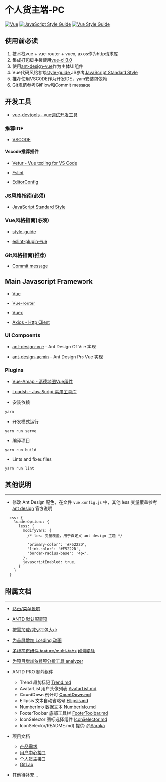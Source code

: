 # 个人货主端-PC
[![Vue](https://img.shields.io/badge/vue-2.6.8-brightgreen.svg?style=flat-square)](https://github.com/vuejs/vue)
[![JavaScript Style Guide](https://img.shields.io/badge/code_style-standard-brightgreen.svg)](https://standardjs.com)
[![Vue Style Guide](https://img.shields.io/badge/vue_style-beta-brightgreen.svg)](https://vuefe.cn/v2/style-guide/)

## 使用前必读
1. 技术栈vue + vue-router + vuex, axios作为http请求库
2. 集成打包脚手架使用[vue-cli3.0](https://cli.vuejs.org)
3. 使用[ant-design-vue](https://github.com/vueComponent/ant-design-vue)作为主体UI组件
4. Vue代码风格参考[style-guide](https://vuefe.cn/v2/style-guide/),JS参考[JavaScript Standard Style](https://standardjs.com/rules-zhcn.html)
5. 推荐使用VSCODE作为开发IDE，yarn安装包依赖
6. Git规范参考[GitFlow](https://www.cnblogs.com/lcngu/p/5770288.html)和[Commit message](http://www.ruanyifeng.com/blog/2016/01/commit_message_change_log.html)

## 开发工具

- [vue-devtools - vue调试开发工具](https://github.com/vuejs/vue-devtools)

### 推荐IDE

- [VSCODE](https://code.visualstudio.com/)

#### Vscode推荐插件

- [Vetur - Vue tooling for VS Code](https://vuejs.github.io/vetur/)

- [Eslint](https://marketplace.visualstudio.com/items?itemName=dbaeumer.vscode-eslint)

- [EditorConfig](https://marketplace.visualstudio.com/items?itemName=EditorConfig.EditorConfig)

### JS风格指南(必须)

- [JavaScript Standard Style](https://standardjs.com/rules-zhcn.html)

### Vue风格指南(必须)

- [style-guide](https://vuefe.cn/v2/style-guide/)

- [eslint-plugin-vue](https://github.com/vuejs/eslint-plugin-vue/tree/master/docs/rules)

### Git风格指南(推荐)

- [Commit message](http://www.ruanyifeng.com/blog/2016/01/commit_message_change_log.html)

## Main Javascript Framework

-	[Vue](http://cn.vuejs.org/guide/)

-	[Vue-router](http://router.vuejs.org/zh-cn/index.html)

-	[Vuex](http://vuex.vuejs.org/zh-cn/index.html)

-	[Axios - Http Client](https://github.com/mzabriskie/axios)

### UI Compoents

- [ant-design-vue](https://github.com/vueComponent/ant-design-vue) - Ant Design Of Vue 实现

- [ant-design-admin](https://preview.pro.loacg.com/user/login?redirect=%2Fform%2Fstep-form) - Ant Design Pro Vue 实现

### Plugins

- [Vue-Amap - 高德地图Vue组件](https://elemefe.github.io/vue-amap/#/zh-cn/introduction/init)

- [Loadsh - JavaScript 实用工具库](https://www.lodashjs.com/)

- 安装依赖
```
yarn
```

- 开发模式运行
```
yarn run serve
```

- 编译项目
```
yarn run build
```

- Lints and fixes files
```
yarn run lint
```


## 其他说明
----

- 修改 Ant Design 配色，在文件 `vue.config.js` 中，其他 less 变量覆盖参考 [ant design](https://ant.design/docs/react/customize-theme-cn) 官方说明
```ecmascript 6
  css: {
    loaderOptions: {
      less: {
        modifyVars: {
          /* less 变量覆盖，用于自定义 ant design 主题 */

          'primary-color': '#F5222D',
          'link-color': '#F5222D',
          'border-radius-base': '4px',
        },
        javascriptEnabled: true,
      }
    }
  }
```

## 附属文档
----

- [路由/菜单说明](https://github.com/sendya/ant-design-pro-vue/blob/master/src/router/README.md)
- [ANTD 默认配置项](https://github.com/sendya/ant-design-pro-vue/blob/master/src/defaultSettings.js)
- [按需加载/减少打包大小](https://github.com/sendya/ant-design-pro-vue/blob/master/docs/load-on-demand.md)  
- [为首屏增加 Loading 动画](https://github.com/sendya/ant-design-pro-vue/blob/master/docs/add-page-loading-animate.md)
- [多标签页组件 feature/multi-tabs](https://github.com/sendya/ant-design-pro-vue/tree/feature/multi-tabs) [如何移除](https://github.com/sendya/ant-design-pro-vue/blob/master/docs/multi-tabs.md)
- [为项目增加依赖项分析工具 analyzer](https://github.com/sendya/ant-design-pro-vue/blob/master/docs/webpack-bundle-analyzer.md)  
- ANTD PRO 额外组件
  - Trend 趋势标记 [Trend.md](https://github.com/sendya/ant-design-pro-vue/blob/master/src/components/Trend/index.md)
  - AvatarList 用户头像列表 [AvatarList.md](https://github.com/sendya/ant-design-pro-vue/blob/master/src/components/AvatarList/index.md)
  - CountDown 倒计时 [CountDown.md](https://github.com/sendya/ant-design-pro-vue/blob/master/src/components/CountDown/index.md)
  - Ellipsis 文本自动省略号 [Ellipsis.md](https://github.com/sendya/ant-design-pro-vue/blob/master/src/components/Ellipsis/index.md)
  - NumberInfo 数据文本 [NumberInfo.md](https://github.com/sendya/ant-design-pro-vue/blob/master/src/components/NumberInfo/index.md)
  - FooterToolbar 底部工具栏 [FooterToolbar.md](https://github.com/sendya/ant-design-pro-vue/blob/master/src/components/FooterToolbar/index.md)
  - IconSelector 图标选择组件 [IconSelector.md](https://github.com/sendya/ant-design-pro-vue/blob/master/src/components/)
  - IconSelector/README.md) 提供: [@Saraka](https://github.com/saraka-tsukai)

- 项目文档
  - [产品需求](http://wiki.ymmoa.com/pages/viewpage.action?pageId=20088563)
  - [用户中心接口](http://apidoc.ymmoa.com/project?id=1095#doc)
  - [个人货主接口](http://apidoc.ymmoa.com/project?id=1230#doc)
  - [GitLab](https://code.ymmoa.com/h5developer/tms-shipper-pc)
- 其他待补充...


